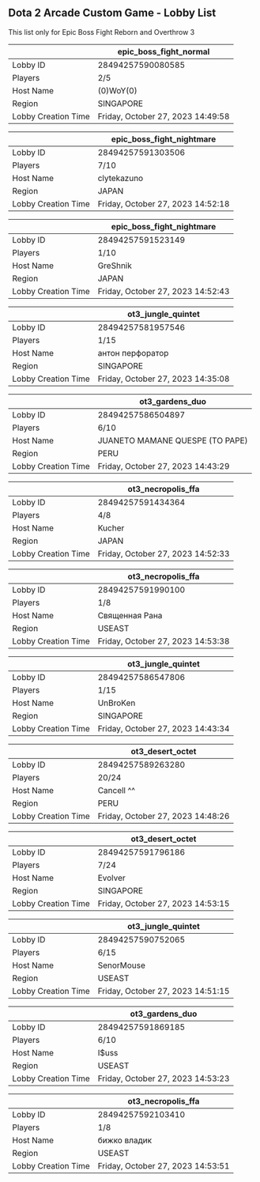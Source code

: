 ## Dota 2 Arcade Custom Game - Lobby List

This list only for Epic Boss Fight Reborn and Overthrow 3

|  | epic_boss_fight_normal |
| ------ | ------ |
| Lobby ID | 28494257590080585 |
| Players | 2/5 |
| Host Name | (0)WoY(0) |
| Region | SINGAPORE |
| Lobby Creation Time | Friday, October 27, 2023 14:49:58 |


|  | epic_boss_fight_nightmare |
| ------ | ------ |
| Lobby ID | 28494257591303506 |
| Players | 7/10 |
| Host Name | clytekazuno |
| Region | JAPAN |
| Lobby Creation Time | Friday, October 27, 2023 14:52:18 |


|  | epic_boss_fight_nightmare |
| ------ | ------ |
| Lobby ID | 28494257591523149 |
| Players | 1/10 |
| Host Name | GreShnik |
| Region | JAPAN |
| Lobby Creation Time | Friday, October 27, 2023 14:52:43 |


|  | ot3_jungle_quintet |
| ------ | ------ |
| Lobby ID | 28494257581957546 |
| Players | 1/15 |
| Host Name | антон перфоратор |
| Region | SINGAPORE |
| Lobby Creation Time | Friday, October 27, 2023 14:35:08 |


|  | ot3_gardens_duo |
| ------ | ------ |
| Lobby ID | 28494257586504897 |
| Players | 6/10 |
| Host Name | JUANETO MAMANE QUESPE (TO PAPE) |
| Region | PERU |
| Lobby Creation Time | Friday, October 27, 2023 14:43:29 |


|  | ot3_necropolis_ffa |
| ------ | ------ |
| Lobby ID | 28494257591434364 |
| Players | 4/8 |
| Host Name | Kucher |
| Region | JAPAN |
| Lobby Creation Time | Friday, October 27, 2023 14:52:33 |


|  | ot3_necropolis_ffa |
| ------ | ------ |
| Lobby ID | 28494257591990100 |
| Players | 1/8 |
| Host Name | Священная Рана |
| Region | USEAST |
| Lobby Creation Time | Friday, October 27, 2023 14:53:38 |


|  | ot3_jungle_quintet |
| ------ | ------ |
| Lobby ID | 28494257586547806 |
| Players | 1/15 |
| Host Name | UnBroKen |
| Region | SINGAPORE |
| Lobby Creation Time | Friday, October 27, 2023 14:43:34 |


|  | ot3_desert_octet |
| ------ | ------ |
| Lobby ID | 28494257589263280 |
| Players | 20/24 |
| Host Name | Cancell ^^ |
| Region | PERU |
| Lobby Creation Time | Friday, October 27, 2023 14:48:26 |


|  | ot3_desert_octet |
| ------ | ------ |
| Lobby ID | 28494257591796186 |
| Players | 7/24 |
| Host Name | Evolver |
| Region | SINGAPORE |
| Lobby Creation Time | Friday, October 27, 2023 14:53:15 |


|  | ot3_jungle_quintet |
| ------ | ------ |
| Lobby ID | 28494257590752065 |
| Players | 6/15 |
| Host Name | SenorMouse |
| Region | USEAST |
| Lobby Creation Time | Friday, October 27, 2023 14:51:15 |


|  | ot3_gardens_duo |
| ------ | ------ |
| Lobby ID | 28494257591869185 |
| Players | 6/10 |
| Host Name | I$uss |
| Region | USEAST |
| Lobby Creation Time | Friday, October 27, 2023 14:53:23 |


|  | ot3_necropolis_ffa |
| ------ | ------ |
| Lobby ID | 28494257592103410 |
| Players | 1/8 |
| Host Name | бижко владик |
| Region | USEAST |
| Lobby Creation Time | Friday, October 27, 2023 14:53:51 |


